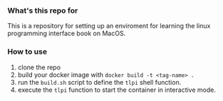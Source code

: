 ### What's this repo for

This is a repository for setting up an enviroment for learning the linux programming interface book on MacOS.

### How to use

1. clone the repo
2. build your docker image with `docker build -t <tag-name> .`
3. run the `build.sh` script to define the `tlpi` shell function.
4. execute the `tlpi` function to start the container in interactive mode.
